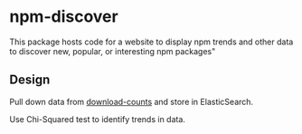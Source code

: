 # npm-discover

This package hosts code for a website to display npm trends and other data to
discover new, popular, or interesting npm packages"

## Design

Pull down data from [download-counts](https://github.com/npm/download-counts)
and store in ElasticSearch.

Use Chi-Squared test to identify trends in data.
